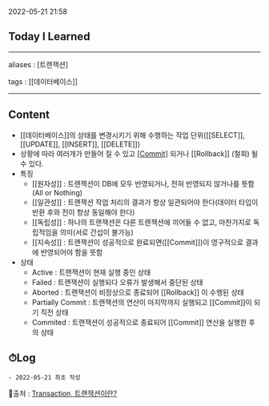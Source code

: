 2022-05-21 21:58
## Today I Learned
---
aliases : [트랜잭션]

tags : [[데이터베이스]] 

---

## Content
- [[데이터베이스]]의 상태를 변경시키기 위해 수행하는 작업 단위([[SELECT]], [[UPDATE]], [[INSERT]], [[DELETE]])
- 상황에 따라 여러개가 만들어 질 수 있고 [[Commit]](저장) 되거나 [[Rollback]] (철회) 될 수 있다.
- 특징
	- [[원자성]] : 트랜잭션이 DB에 모두 반영되거나, 전혀 반영되지 않거나를 뜻함(All or Nothing)
	- [[일관성]] : 트랜잭션 작업 처리의 결과가 항상 일관되어야 한다(데이터 타입이 반환 후와 전이 항상 동일해야 한다)
	- [[독립성]] : 하나의 트랜잭션은 다른 트랜잭션에 끼어들 수 없고, 마찬가지로 독립적임을 의미(서로 간섭이 불가능)
	- [[지속성]] : 트랜잭션이 성공적으로 완료되면([[Commit]])이 영구적으로 결과에 반영되어야 함을 뜻함
- 상태
	- Active : 트랜잭션이 현재 실행 중인 상태
	- Failed : 트랜잭션이 실행되다 오류가 발생해서 중단된 상태
	- Aborted : 트랜잭션이 비정상으로 종료되어 [[Rollback]] 이 수행된 상태
	- Partially Commit : 트랜잭션의 연산이 마지막까지 실행되고 [[Commit]]이 되기 직전 상태
	- Commited : 트랜잭션이 성공적으로 종료되어 [[Commit]] 연산을 실행한 후의 상태

## ⏱Log
	- 2022-05-21 최초 작성


📙출처 : [Transaction, 트랜잭션이란?](https://wonit.tistory.com/462)